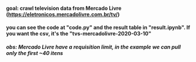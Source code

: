 #### goal: crawl television data from Mercado Livre (https://eletronicos.mercadolivre.com.br/tv/)

#### you can see the code at "code.py" and the result table in "result.ipynb". If you want the csv, it's the "tvs-mercadolivre-2020-03-10"

##### obs: Mercado Livre have a requisition limit, in the example we can pull only the first ~40 itens

